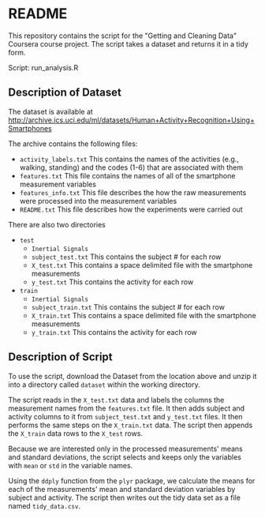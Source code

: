 # README 

This repository contains the script for the "Getting and Cleaning Data" Coursera course project. The script takes a dataset and returns it in a tidy form.

Script: run_analysis.R

## Description of Dataset

The dataset is available at http://archive.ics.uci.edu/ml/datasets/Human+Activity+Recognition+Using+Smartphones

The archive contains the following files:

* `activity_labels.txt`  This contains the names of the activities (e.g., walking, standing) and the codes (1-6) that are associated with them
* `features.txt` This file contains the names of all of the smartphone measurement variables
* `features_info.txt` This file describes the how the raw measurements were processed into the measurement variables
* `README.txt` This file describes how the experiments were carried out

There are also two directories
- `test`
  - `Inertial Signals`
  - `subject_test.txt` This contains the subject # for each row
  - `X_test.txt` This contains a space delimited file with the smartphone measurements
  - `y_test.txt` This contains the activity for each row
- `train`
  - `Inertial Signals`
  - `subject_train.txt` This contains the subject # for each row
  - `X_train.txt` This contains a space delimited file with the smartphone measurements
  - `y_train.txt` This contains the activity for each row

## Description of Script

To use the script, download the Dataset from the location above and unzip it into a directory called `dataset` within the working directory. 

The script reads in the `X_test.txt` data and labels the columns the measurement names from the `features.txt` file. It then adds subject and activity columns to it from `subject_test.txt` and `y_test.txt` files. It then performs the same steps on the `X_train.txt` data. The script then appends the `X_train` data rows to the `X_test` rows.

Because we are interested only in the processed measurements' means and standard deviations, the script selects and keeps only the variables with `mean` or `std` in the variable names.

Using the `ddply` function from the `plyr` package, we calculate the means for each of the measurements' mean and standard deviation variables by subject and activity. The script then writes out the tidy data set as a file named `tidy_data.csv`.
